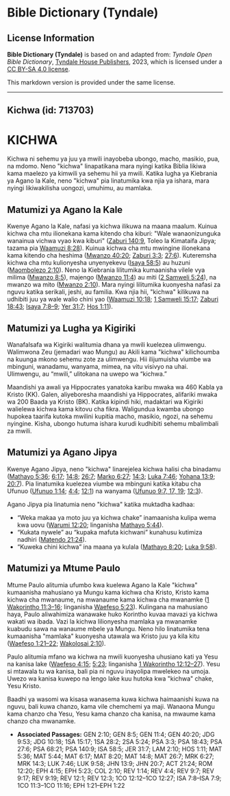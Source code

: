 # Bible Dictionary (Tyndale)

## License Information

**Bible Dictionary (Tyndale)** is based on and adapted from: _Tyndale Open Bible Dictionary_, [Tyndale House Publishers](https://tyndaleopenresources.com/), 2023, which is licensed under a [CC BY-SA 4.0 license](https://creativecommons.org/licenses/by-sa/4.0/legalcode.en).

This markdown version is provided under the same license.



--------------------------------

## Kichwa (id: 713703)

KICHWA
======

Kichwa ni sehemu ya juu ya mwili inayobeba ubongo, macho, masikio, pua, na mdomo. Neno "kichwa" linapatikana mara nyingi katika Biblia likiwa kama maelezo ya kimwili ya sehemu hii ya mwili. Katika lugha ya Kiebrania ya Agano la Kale, neno "kichwa" pia linatumika kwa njia ya ishara, mara nyingi likiwakilisha uongozi, umuhimu, au mamlaka.

Matumizi ya Agano la Kale
-------------------------

Kwenye Agano la Kale, nafasi ya kichwa ilikuwa na maana maalum. Kuinua kichwa cha mtu ilionekana kama kitendo cha kiburi: "Wale wanaonizunguka wanainua vichwa vyao kwa kiburi" ([Zaburi 140:9](https://ref.ly/Ps140:9), Toleo la Kimataifa Jipya; tazama pia [Waamuzi 8:28](https://ref.ly/Judg8:28)). Kuinua kichwa cha mtu mwingine ilionekana kama kitendo cha heshima ([Mwanzo 40:20](https://ref.ly/Gen40:20); [Zaburi 3:3](https://ref.ly/Ps3:3); [27:6](https://ref.ly/Ps27:6)). Kuteremsha kichwa cha mtu kulionyesha unyenyekevu ([Isaya 58:5](https://ref.ly/Isa58:5)) au huzuni ([Maombolezo 2:10](https://ref.ly/Lam2:10)). Neno la Kiebrania lilitumika kumaanisha vilele vya milima ([Mwanzo 8:5](https://ref.ly/Gen8:5)), majengo ([Mwanzo 11:4](https://ref.ly/Gen11:4)) au miti ([2 Samweli 5:24](https://ref.ly/2Sam5:24)), na mwanzo wa mito ([Mwanzo 2:10](https://ref.ly/Gen2:10)). Mara nyingi lilitumika kuonyesha nafasi za nguvu katika serikali, jeshi, au familia. Kwa njia hii, "kichwa" kilikuwa na udhibiti juu ya wale walio chini yao ([Waamuzi 10:18](https://ref.ly/Judg10:18); [1 Samweli 15:17](https://ref.ly/1Sam15:17); [Zaburi 18:43](https://ref.ly/Ps18:43); [Isaya 7:8–9](https://ref.ly/Isa7:8-Isa7:9); [Yer 31:7](https://ref.ly/Jer31:7); [Hos 1:11](https://ref.ly/Hos1:11)).

Matumizi ya Lugha ya Kigiriki
-----------------------------

Wanafalsafa wa Kigiriki walitumia dhana ya mwili kuelezea ulimwengu. Walimwona Zeu (jemadari wao Mungu) au Akili kama "kichwa" kilichoumba na kuunga mkono sehemu zote za ulimwengu. Hii ilijumuisha viumbe wa mbinguni, wanadamu, wanyama, mimea, na vitu visivyo na uhai. Ulimwengu, au “mwili,” ulitokana na uwepo wa “kichwa.”

Maandishi ya awali ya Hippocrates yanatoka karibu mwaka wa 460 Kabla ya Kristo (KK). Galen, aliyeboresha maandishi ya Hippocrates, alifariki mwaka wa 200 Baada ya Kristo (BK). Katika kipindi hiki, madaktari wa Kigiriki walielewa kichwa kama kitovu cha fikra. Waligundua kwamba ubongo hupokea taarifa kutoka mwilini kupitia macho, masikio, ngozi, na sehemu nyingine. Kisha, ubongo hutuma ishara kurudi kudhibiti sehemu mbalimbali za mwili.

Matumizi ya Agano Jipya
-----------------------

Kwenye Agano Jipya, neno "kichwa" linarejelea kichwa halisi cha binadamu ([Mathayo 5:36](https://ref.ly/Matt5:36); [6:17](https://ref.ly/Matt6:17); [14:8](https://ref.ly/Matt14:8); [26:7](https://ref.ly/Matt26:7); [Marko 6:27](https://ref.ly/Mark6:27); [14:3](https://ref.ly/Mark14:3); [Luka 7:46](https://ref.ly/Luke7:46); [Yohana 13:9](https://ref.ly/John13:9); [20:7](https://ref.ly/John20:7)). Pia linatumika kuelezea viumbe wa mbinguni katika kitabu cha Ufunuo ([Ufunuo 1:14](https://ref.ly/Rev1:14); [4:4](https://ref.ly/Rev4:4); [12:1](https://ref.ly/Rev12:1)) na wanyama ([Ufunuo 9:7, 17, 19](https://ref.ly/Rev9:7,Rev9:17,Rev9:19); [12:3](https://ref.ly/Rev12:3)).

Agano Jipya pia linatumia neno "kichwa" katika muktadha kadhaa:

* “Weka makaa ya moto juu ya kichwa chake” inamaanisha kulipa wema kwa uovu ([Warumi 12:20](https://ref.ly/Rom12:20); linganisha [Mathayo 5:44](https://ref.ly/Matt5:44)).
* “Kukata nywele” au “kupaka mafuta kichwani” kunahusu kutimiza nadhiri ([Matendo 21:24](https://ref.ly/Acts21:24)).
* “Kuweka chini kichwa” ina maana ya kulala ([Mathayo 8:20](https://ref.ly/Matt8:20); [Luka 9:58](https://ref.ly/Luke9:58)).

Matumizi ya Mtume Paulo
-----------------------

Mtume Paulo alitumia ufumbo kwa kuelewa Agano la Kale "kichwa" kumaanisha mahusiano ya Mungu kama kichwa cha Kristo, Kristo kama kichwa cha mwanaume, na mwanaume kama kichwa cha mwanamke ([1 Wakorintho 11:3–16](https://ref.ly/1Cor11:3-1Cor11:16); linganisha [Waefeso 5:23](https://ref.ly/Eph5:23)). Kulingana na mahusiano haya, Paulo aliwahimiza wanawake huko Korintho kuvaa mavazi ya kichwa wakati wa ibada. Vazi la kichwa lilionyesha mamlaka ya mwanamke kuabudu sawa na wanaume mbele ya Mungu. Neno hilo linatumika tena kumaanisha "mamlaka" kuonyesha utawala wa Kristo juu ya kila kitu ([Waefeso 1:21–22](https://ref.ly/Eph1:21-Eph1:22); [Wakolosai 2:10](https://ref.ly/Col2:10)).

Paulo alitumia mfano wa kichwa na mwili kuonyesha uhusiano kati ya Yesu na kanisa lake ([Waefeso 4:15](https://ref.ly/Eph4:15); [5:23](https://ref.ly/Eph5:23); linganisha [1 Wakorintho 12:12–27](https://ref.ly/1Cor12:12-1Cor12:27)). Yesu si mtawala tu wa kanisa, bali pia ni nguvu inayolipa mwelekeo na umoja. Uwezo wa kanisa kuwepo na lengo lake kuu hutoka kwa "kichwa" chake, Yesu Kristo.

Baadhi ya wasomi wa kisasa wanasema kuwa kichwa haimaanishi kuwa na nguvu, bali kuwa chanzo, kama vile chemchemi ya maji. Wanaona Mungu kama chanzo cha Yesu, Yesu kama chanzo cha kanisa, na mwaume kama chanzo cha mwanamke.

* **Associated Passages:** GEN 2:10; GEN 8:5; GEN 11:4; GEN 40:20; JDG 9:53; JDG 10:18; 1SA 15:17; 1SA 28:2; 2SA 5:24; PSA 3:3; PSA 18:43; PSA 27:6; PSA 68:21; PSA 140:9; ISA 58:5; JER 31:7; LAM 2:10; HOS 1:11; MAT 5:36; MAT 5:44; MAT 6:17; MAT 8:20; MAT 14:8; MAT 26:7; MRK 6:27; MRK 14:3; LUK 7:46; LUK 9:58; JHN 13:9; JHN 20:7; ACT 21:24; ROM 12:20; EPH 4:15; EPH 5:23; COL 2:10; REV 1:14; REV 4:4; REV 9:7; REV 9:17; REV 9:19; REV 12:1; REV 12:3; 1CO 12:12–1CO 12:27; ISA 7:8–ISA 7:9; 1CO 11:3–1CO 11:16; EPH 1:21–EPH 1:22

